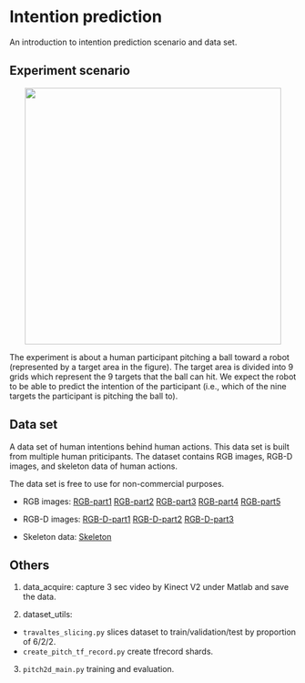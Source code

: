 # Intention prediction 

An introduction to intention prediction scenario and data set.


## Experiment scenario

<p align="center">
<img width="450"  src="https://github.com/fantasylsc/Intention_Prediction/blob/master/images/Experiment.PNG" >
</p>

The experiment is about a human participant pitching a ball toward a robot (represented by a target area in the figure). The target area is divided into 9 grids which represent the 9 targets that the ball can hit. We expect the robot to be able to predict the intention of the participant (i.e., which of the nine targets the participant is pitching the ball to). 




## Data set

A data set of human intentions behind human actions. This data set is built from multiple human priticipants. The dataset contains RGB images, RGB-D images, and skeleton data of human actions.

The data set is free to use for non-commercial purposes.



- RGB images: [RGB-part1](https://pan.baidu.com/s/1qX14X9l2fYqx3DCZS0lwpw) [RGB-part2](https://pan.baidu.com/s/1LahYjJ32j6MkdBhk3Beksw) [RGB-part3](https://pan.baidu.com/s/1wHbBykIZuv-rydh02fyXnA) [RGB-part4](https://pan.baidu.com/s/1q9XqCx-fe--usnkd9Bc1lA) [RGB-part5](https://pan.baidu.com/s/1Qvyt94w2WGKpliqAdjlK6Q)

- RGB-D images: [RGB-D-part1](https://pan.baidu.com/s/127n2swlXOplj88i2Lftsgw) [RGB-D-part2](https://pan.baidu.com/s/11Uu4VjhXyxVBYFT_Hioeng) [RGB-D-part3](https://pan.baidu.com/s/1-9GmlgnGm1zJ7VtjWpbKUg)

- Skeleton data: [Skeleton](https://pan.baidu.com/s/1_k7hUam23iLRsU0ID8bldQ)

## Others
1. data_acquire: capture 3 sec video by Kinect V2 under Matlab and save the data.

2. dataset_utils:
- `travaltes_slicing.py` slices dataset to train/validation/test by proportion of 6/2/2.
- `create_pitch_tf_record.py` create tfrecord shards.

3. `pitch2d_main.py` training and evaluation.
